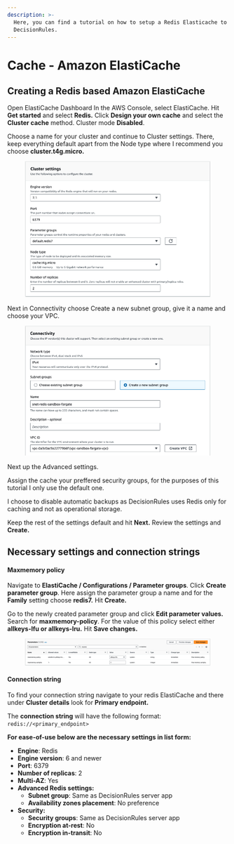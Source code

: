 ```yaml
---
description: >-
  Here, you can find a tutorial on how to setup a Redis Elasticache to work with
  DecisionRules.
---
```


# Cache - Amazon ElastiCache

## Creating a Redis based Amazon ElastiCache

Open ElastiCache Dashboard In the AWS Console, select ElastiCache. Hit **Get started** and select **Redis.** Click **Design your own cache** and select the **Cluster cache** method. Cluster mode **Disabled**.

Choose a name for your cluster and continue to Cluster settings. There, keep everything default apart from the Node type where I recommend you choose **cluster.t4g.micro.**

<figure><img src="../../../.gitbook/assets/image (315).png" alt=""><figcaption></figcaption></figure>

Next in Connectivity choose Create a new subnet group, give it a name and choose your VPC.

<figure><img src="../../../.gitbook/assets/image (316).png" alt=""><figcaption></figcaption></figure>

Next up the Advanced settings.

Assign the cache your preffered security groups, for the purposes of this tutorial I only use the default one.

I choose to disable automatic backups as DecisionRules uses Redis only for caching and not as operational storage.

Keep the rest of the settings default and hit **Next.** Review the settings and **Create.**

## Necessary settings and connection strings

#### Maxmemory policy

Navigate to **ElastiCache / Configurations / Parameter groups**. Click **Create parameter group**. Here assign the parameter group a name and for the **Family** setting choose **redis7.** Hit **Create.**

Go to the newly created parameter group and click **Edit parameter values.** Search for **maxmemory-policy**. For the value of this policy select either **allkeys-lfu or allkeys-lru.** Hit **Save changes.**

<figure><img src="../../../.gitbook/assets/image (330).png" alt=""><figcaption></figcaption></figure>

#### Connection string

To find your connection string navigate to your redis ElastiCache and there under **Cluster details** look for **Primary endpoint.**

The **connection string** will have the following format: `redis://<primary_endpoint>`

**For ease-of-use below are the necessary settings in list form:**

* **Engine**: Redis
* **Engine version**: 6 and newer
* **Port**: 6379
* **Number of replicas**: 2
* **Multi-AZ**: Yes
* **Advanced Redis settings:**
  * **Subnet group**: Same as DecisionRules server app
  * **Availability zones placement**: No preference
* **Security:**
  * **Security groups**: Same as DecisionRules server app
  * **Encryption at-rest**: No
  * **Encryption in-transit**: No
